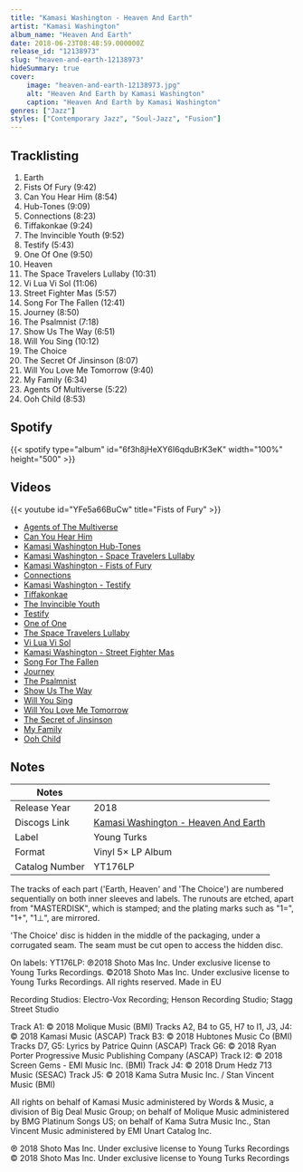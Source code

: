```yaml
---
title: "Kamasi Washington - Heaven And Earth"
artist: "Kamasi Washington"
album_name: "Heaven And Earth"
date: 2018-06-23T08:48:59.000000Z
release_id: "12138973"
slug: "heaven-and-earth-12138973"
hideSummary: true
cover:
    image: "heaven-and-earth-12138973.jpg"
    alt: "Heaven And Earth by Kamasi Washington"
    caption: "Heaven And Earth by Kamasi Washington"
genres: ["Jazz"]
styles: ["Contemporary Jazz", "Soul-Jazz", "Fusion"]
---
```


## Tracklisting
1. Earth
2. Fists Of Fury (9:42)
3. Can You Hear Him (8:54)
4. Hub-Tones (9:09)
5. Connections (8:23)
6. Tiffakonkae (9:24)
7. The Invincible Youth (9:52)
8. Testify (5:43)
9. One Of One (9:50)
10. Heaven
11. The Space Travelers Lullaby (10:31)
12. Vi Lua Vi Sol (11:06)
13. Street Fighter Mas (5:57)
14. Song For The Fallen (12:41)
15. Journey (8:50)
16. The Psalmnist (7:18)
17. Show Us The Way (6:51)
18. Will You Sing (10:12)
19. The Choice
20. The Secret Of Jinsinson (8:07)
21. Will You Love Me Tomorrow (9:40)
22. My Family (6:34)
23. Agents Of Multiverse (5:22)
24. Ooh Child (8:53)


## Spotify
{{< spotify type="album" id="6f3h8jHeXY6I6qduBrK3eK" width="100%" height="500" >}}



## Videos
{{< youtube id="YFe5a66BuCw" title="Fists of Fury" >}}
- [Agents of The Multiverse](https://www.youtube.com/watch?v=tWjPIJ0Rz6g)
- [Can You Hear Him](https://www.youtube.com/watch?v=fXUMKIc7a6E)
- [Kamasi Washington Hub-Tones](https://www.youtube.com/watch?v=u-e6mOTK__Y)
- [Kamasi Washington - Space Travelers Lullaby](https://www.youtube.com/watch?v=wcAoqfwmqn4)
- [Kamasi Washington - Fists of Fury](https://www.youtube.com/watch?v=052G6nMA2WA)
- [Connections](https://www.youtube.com/watch?v=gl-9ZYLLKsU)
- [Kamasi Washington - Testify](https://www.youtube.com/watch?v=HKnz2AXSd9c)
- [Tiffakonkae](https://www.youtube.com/watch?v=k504nCPzjhk)
- [The Invincible Youth](https://www.youtube.com/watch?v=_r3skFJpLco)
- [Testify](https://www.youtube.com/watch?v=dyhaya-g2eQ)
- [One of One](https://www.youtube.com/watch?v=31RbajKWAZ8)
- [The Space Travelers Lullaby](https://www.youtube.com/watch?v=8Zw85YN37Cs)
- [Vi Lua Vi Sol](https://www.youtube.com/watch?v=hoxGDKQZ1nY)
- [Kamasi Washington - Street Fighter Mas](https://www.youtube.com/watch?v=LdyabrdFMC8)
- [Song For The Fallen](https://www.youtube.com/watch?v=qQC1TptRryQ)
- [Journey](https://www.youtube.com/watch?v=HgB_MtTsdQk)
- [The Psalmnist](https://www.youtube.com/watch?v=m35-axNUwms)
- [Show Us The Way](https://www.youtube.com/watch?v=8w-M7tSY0NU)
- [Will You Sing](https://www.youtube.com/watch?v=QyZQEE_MnWQ)
- [Will You Love Me Tomorrow](https://www.youtube.com/watch?v=aYfOU70TPU8)
- [The Secret of Jinsinson](https://www.youtube.com/watch?v=3u8LrGROa20)
- [My Family](https://www.youtube.com/watch?v=nEo9KrnRG0M)
- [Ooh Child](https://www.youtube.com/watch?v=X33VVqENupc)

## Notes
| Notes          |             |
| ---------------| ----------- |
| Release Year   | 2018 |
| Discogs Link   | [Kamasi Washington - Heaven And Earth](https://www.discogs.com/release/12138973-Kamasi-Washington-Heaven-And-Earth) |
| Label          | Young Turks |
| Format         | Vinyl 5× LP Album |
| Catalog Number | YT176LP |

The tracks of each part ('Earth, Heaven' and 'The Choice') are numbered sequentially on both inner sleeves and labels. The runouts are etched, apart from "MASTERDISK", which is stamped; and the plating marks such as "1=", "1+", "1⊥", are mirrored.

'The Choice' disc is hidden in the middle of the packaging, under a corrugated seam. The seam must be cut open to access the hidden disc.

On labels:
YT176LP: ℗2018 Shoto Mas Inc. Under exclusive license to Young Turks Recordings. ©2018 Shoto Mas Inc. Under exclusive license to Young Turks Recordings. All rights reserved. Made in EU

Recording Studios: Electro-Vox Recording; Henson Recording Studio; Stagg Street Studio

Track A1: © 2018 Molique Music (BMI)
Tracks A2, B4 to G5, H7 to I1, J3, J4: © 2018 Kamasi Music (ASCAP)
Track B3: © 2018 Hubtones Music Co (BMI)
Tracks D7, G5: Lyrics by Patrice Quinn (ASCAP)
Track G6: © 2018 Ryan Porter Progressive Music Publishing Company (ASCAP)
Track I2: © 2018 Screen Gems - EMI Music Inc. (BMI)
Track J4: © 2018 Drum Hedz 713 Music (SESAC)
Track J5: © 2018 Kama Sutra Music Inc. / Stan Vincent Music (BMI)

All rights on behalf of Kamasi Music administered by Words & Music, a division of Big Deal Music Group; on behalf of Molique Music administered by BMG Platinum Songs US; on behalf of Kama Sutra Music Inc., Stan Vincent Music administered by EMI Unart Catalog Inc.

℗ 2018 Shoto Mas Inc. Under exclusive license to Young Turks Recordings
© 2018 Shoto Mas Inc. Under exclusive license to Young Turks Recordings
